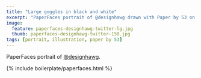 ```yaml
---
title: "Large goggles in black and white"
excerpt: "PaperFaces portrait of @designhawg drawn with Paper by 53 on an iPad."
image: 
  feature: paperfaces-designhawg-twitter-lg.jpg
  thumb: paperfaces-designhawg-twitter-150.jpg
tags: [portrait, illustration, paper by 53]
---
```


PaperFaces portrait of [@designhawg](http://twitter.com/designhawg).

{% include boilerplate/paperfaces.html %}